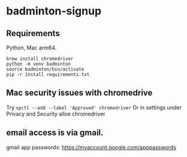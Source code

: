 # badminton-signup

## Requirements
Python, Mac arm64.

```
brew install chromedriver
python -m venv badminton
source badminton/bin/activate
pip -r install requirements.txt
```

## Mac security issues with chromedrive
Try
```spctl --add --label 'Approved' chromedriver```
Or in settings under Privacy and Security alloe chromedriver

## email access is via gmail.

gmail app passwords: https://myaccount.google.com/apppasswords
